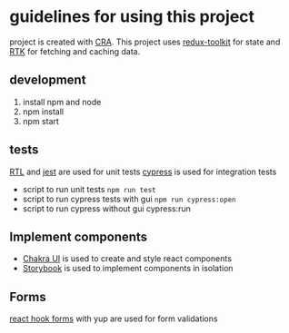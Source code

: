 # guidelines for using this project

project is created with [CRA](https://create-react-app.dev/). This project uses [redux-toolkit](https://redux-toolkit.js.org/) for state and
[RTK](https://redux-toolkit.js.org/rtk-query/overview) for fetching and caching data.

## development

1. install npm and node
2. npm install
3. npm start

## tests

[RTL](https://testing-library.com/docs/react-testing-library/intro/) and [jest](https://jestjs.io/) are used for unit tests
[cypress](https://www.cypress.io/) is used for integration tests

- script to run unit tests `npm run test`
- script to run cypress tests with gui `npm run cypress:open`
- script to run cypress without gui cypress:run

## Implement components

- [Chakra UI](https://chakra-ui.com/) is used to create and style react components
- [Storybook](https://storybook.js.org/) is used to implement components in isolation

## Forms

[react hook forms](https://react-hook-form.com/) with yup are used for form validations
